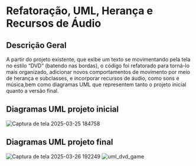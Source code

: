 #  Refatoração, UML, Herança e Recursos de Áudio

## Descrição Geral
A partir do projeto existente, que exibe um texto se movimentando pela tela no estilo “DVD” (batendo nas bordas), o código foi refatorado para torná-lo mais organizado, adicionar novos comportamentos de movimento por meio de herança e subclasses, e incorporar recursos de áudio, como sons e música,bem como diagramas UML que representem tanto o projeto inicial quanto a versão final.


## Diagramas UML projeto inicial

![Captura de tela 2025-03-25 184758](https://github.com/user-attachments/assets/7a434a37-e3d4-4310-a48c-94df221baaae)


## Diagramas UML projeto final


![Captura de tela 2025-03-26 192249](https://github.com/user-attachments/assets/3a7b6a59-d076-4235-b744-a4b5c7a3e848)
![uml_dvd_game](https://github.com/user-attachments/assets/2a476b49-8f18-4e99-9e42-a1d79df125a3)
